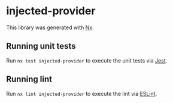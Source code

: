 # injected-provider

This library was generated with [Nx](https://nx.dev).

## Running unit tests

Run `nx test injected-provider` to execute the unit tests via [Jest](https://jestjs.io).

## Running lint

Run `nx lint injected-provider` to execute the lint via [ESLint](https://eslint.org/).

